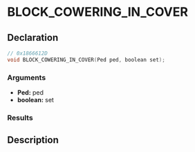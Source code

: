 # BLOCK_COWERING_IN_COVER

## Declaration
```cpp
// 0x1866612D
void BLOCK_COWERING_IN_COVER(Ped ped, boolean set);
```

### Arguments
- **Ped:** ped
- **boolean:** set

### Results

## Description
